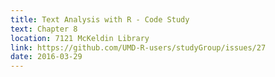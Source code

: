 ```yaml
---
title: Text Analysis with R - Code Study
text: Chapter 8
location: 7121 McKeldin Library 
link: https://github.com/UMD-R-users/studyGroup/issues/27
date: 2016-03-29
---
```

